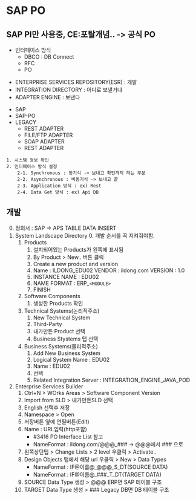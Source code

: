 # SAP PO
## SAP PI만 사용중, CE:포탈개념.. -> 공식 PO

* 인터페이스 방식
    * DBCO : DB Connect
    * RFC
    * PO

- ENTERPRISE SERVICES REPOSITORY(ESR) : 개발
- INTEGRATION DIRECTORY :  어디로 보낼거냐
- ADAPTER ENGINE : 보낸다

+ SAP
+ SAP-PO
+ LEGACY
    + REST ADAPTER
    + FILE/FTP ADAPTER
    + SOAP ADAPTER
    + REST ADAPTER

```
1. 시스템 정보 확인
2. 인터페이스 방식 설정
    2-1. Synchronous : 동기식 -> 보내고 확인까지 하는 부분
    2-2. Asynchronous : 비동기식 -> 보내고 끝
    2-3. Application 방식 : ex) Rest
    2-4. Data Get 방식 : ex) Api DB
```

## 개발
0. 정의서 : SAP -> APS TABLE DATA INSERT
1. System Landscape Directory
    0. 개발 순서를 꼭 지켜줘야함.
    1. Products
        1. 설치되어있는 Products가 왼쪽에 표시됨
        2. By Product > New.. 버튼 클릭
        3. Create a new product and version
        4.  Name : ILDONG_EDU02  VENDOR : ildong.com  VERSION : 1.0
        5. INSTANCE NAME : EDU02
        6. NAME FORMAT : ERP_`<MODULE>`
        7. FINISH
    2. Software Components
        1. 생성한 Products 확인
    3. Technical Systems(논리적주소)
        1. New Technical System
        2. Third-Party
        3. 내가만든 Product 선택
        4. Business Stystems 탭 선택
    4. Business Systems(물리적주소)
        1. Add New Business System
        2. Logical System Name : EDU02
        3. Name : EDU02
        4. 선택
        5. Related Integration Server : INTEGRATION_ENGINE_JAVA_POD
2. Enterprise Services Builder
    1. Ctrl+N > WOrks Areas > Software Component Version
    2. Import from SLD > 내가만든SLD 선택
    3. English 선택후 저장
    4. Namespace > Open
    5. 저장버튼 옆에 연필버튼(Edit)
    6. Name : URL입력(http포함)
        * #3416 PO Interface List 참고
        * NameFormat : ildong.com/@@@_### -> @@@에서 ### 으로
    7. 왼쪽상단탭 > Change Lists > 2 level 우클릭 > Activate..
    8. Design Objects 탭에서 해당 url 우클릭 > New > Data Types
        * NameFormat : IF@이름@_@@@_S_DT(SOURCE DATA)
        * NameFormat : IF@이름@_###_T_DT(TARGET DATA)
    9. SOURCE Data Type 생성 > @@@ ERP면 SAP 테이블 구조
    10. TARGET Data Type 생성 > ### Legacy DB면 DB 테이블 구조